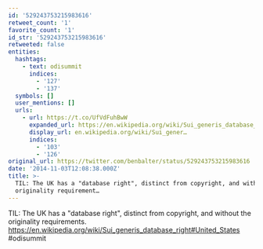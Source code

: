 ```yaml
---
id: '529243753215983616'
retweet_count: '1'
favorite_count: '1'
id_str: '529243753215983616'
retweeted: false
entities:
  hashtags:
    - text: odisummit
      indices:
        - '127'
        - '137'
  symbols: []
  user_mentions: []
  urls:
    - url: https://t.co/UfVdFuhBwW
      expanded_url: https://en.wikipedia.org/wiki/Sui_generis_database_right#United_States
      display_url: en.wikipedia.org/wiki/Sui_gener…
      indices:
        - '103'
        - '126'
original_url: https://twitter.com/benbalter/status/529243753215983616
date: '2014-11-03T12:08:38.000Z'
title: >-
  TIL: The UK has a "database right", distinct from copyright, and without the
  originality requirement…
---
```


TIL: The UK has a "database right", distinct from copyright, and without the originality requirements. https://en.wikipedia.org/wiki/Sui_generis_database_right#United_States #odisummit